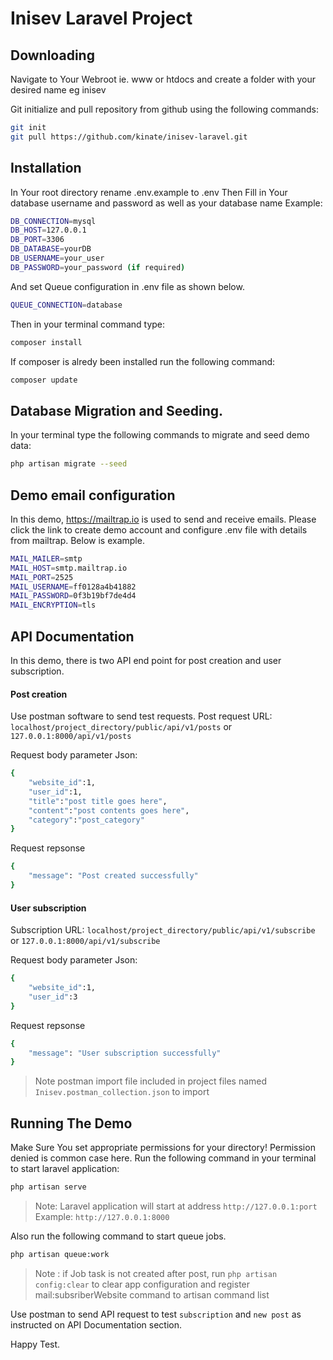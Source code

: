 # Inisev Laravel Project

## Downloading
Navigate to Your Webroot ie. www or htdocs and create a folder with your desired name eg inisev

Git initialize and pull repository from github using the following commands:
```sh
git init
git pull https://github.com/kinate/inisev-laravel.git
```

## Installation
In Your root directory rename .env.example to .env
Then Fill in Your database username and password as well as your database name
Example:
```sh
DB_CONNECTION=mysql
DB_HOST=127.0.0.1
DB_PORT=3306
DB_DATABASE=yourDB
DB_USERNAME=your_user
DB_PASSWORD=your_password (if required)
```

And set Queue configuration in .env file as shown below.
```sh
QUEUE_CONNECTION=database
```

Then in your terminal command type:
```sh
composer install
```
If composer is alredy been installed run the following command:
```sh
composer update
```

## Database Migration and Seeding.

In your terminal type the following commands to  migrate and seed demo data:
```sh
php artisan migrate --seed
```

## Demo email configuration
In this demo, https://mailtrap.io is used to send and receive emails. Please click the link to create demo account and configure .env file with details from mailtrap. Below is example.
```sh
MAIL_MAILER=smtp
MAIL_HOST=smtp.mailtrap.io
MAIL_PORT=2525
MAIL_USERNAME=ff0128a4b41882
MAIL_PASSWORD=0f3b19bf7de4d4
MAIL_ENCRYPTION=tls
```

## API Documentation
In this demo, there is two API end point for post creation and user subscription.
#### Post creation
Use postman software to send test requests.
Post request URL: 
`localhost/project_directory/public/api/v1/posts`
or 
`127.0.0.1:8000/api/v1/posts`

Request body parameter Json:
```sh
{
	"website_id":1,
	"user_id":1,
	"title":"post title goes here",
	"content":"post contents goes here",
	"category":"post_category"
}
```

Request repsonse
```sh
{
    "message": "Post created successfully"
}
```


#### User subscription
Subscription URL:
`localhost/project_directory/public/api/v1/subscribe`
or
`127.0.0.1:8000/api/v1/subscribe`

Request body parameter Json:
```sh
{
	"website_id":1,
	"user_id":3
}
```

Request repsonse
```sh
{
    "message": "User subscription successfully"
}
```

>Note postman import file included in project files named `Inisev.postman_collection.json` to import

## Running The Demo
Make Sure You set appropriate permissions for your directory! Permission denied is common case here.
Run the following command in your terminal to start laravel application:
```sh
php artisan serve
```
>Note: Laravel application will start at address `http://127.0.0.1:port`
>Example: `http://127.0.0.1:8000`

Also run the following command to start queue jobs.
```sh
php artisan queue:work
```

>Note : if Job task is not created after post, run `php artisan config:clear` to clear app configuration and register mail:subsriberWebsite command to artisan command list

Use postman to send API request to  test `subscription` and `new post` as instructed on API Documentation section.

Happy Test.




 